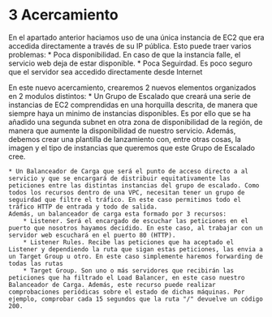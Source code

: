 # 3 Acercamiento
En el apartado anterior haciamos uso de una única instancia de EC2 que era accedida directamente a través de su IP pública. Esto puede traer varios problemas:
    * Poca disponibilidad. En caso de que la instancia falle, el servicio web deja de estar disponible.
    * Poca Seguirdad. Es poco seguro que el servidor sea accedido directamente desde Internet

En este nuevo acercamiento, crearemos 2 nuevos elementos organizados en 2 modulos distintos:
    * Un Grupo de Escalado que creará una serie de instancias de EC2 comprendidas en una horquilla   descrita, de manera que siempre haya un minimo de instancias disponibles. Es por ello que se ha añadido una segunda subnet en otra zona de disponibilidad de la región, de manera que aumente la disponibilidad de nuestro servicio.
    Además, debemos crear una plantilla de lanzamiento con, entre otras cosas, la imagen y el tipo de instancias que queremos que este Grupo de Escalado cree.

    * Un Balanceador de Carga que será el punto de acceso directo a al servicio y que se encargará de distribuir equitativamente las peticiones entre las distintas instancias del grupo de escalado. Como todos los recursos dentro de una VPC, necesitan tener un grupo de seguirdad que filtre el tráfico. En este caso permitimos todo el tráfico HTTP de entrada y todo de salida.
    Además, un balanceador de carga esta formado por 3 recursos:
        * Listener. Será el encargado de escuchar las peticiones en el puerto que nosotros hayamos decidido. En este caso, al trabajar con un servidor web escuchará en el puerto 80 (HTTP).
        * Listener Rules. Recibe las peticiones que ha aceptado el Listener y dependiendo la ruta que sigan estas peticiones, las envia a un Target Group u otro. En este caso simplemente haremos forwarding de todas las rutas
        * Target Group. Son uno o más servidores que recibirán las peticiones que ha filtrado el Load Balancer, en este caso nuestro Balanceador de Carga. Además, este recurso puede realizar comprobaciones periódicas sobre el estado de dichas máquinas. Por ejemplo, comprobar cada 15 segundos que la ruta "/" devuelve un código 200.

